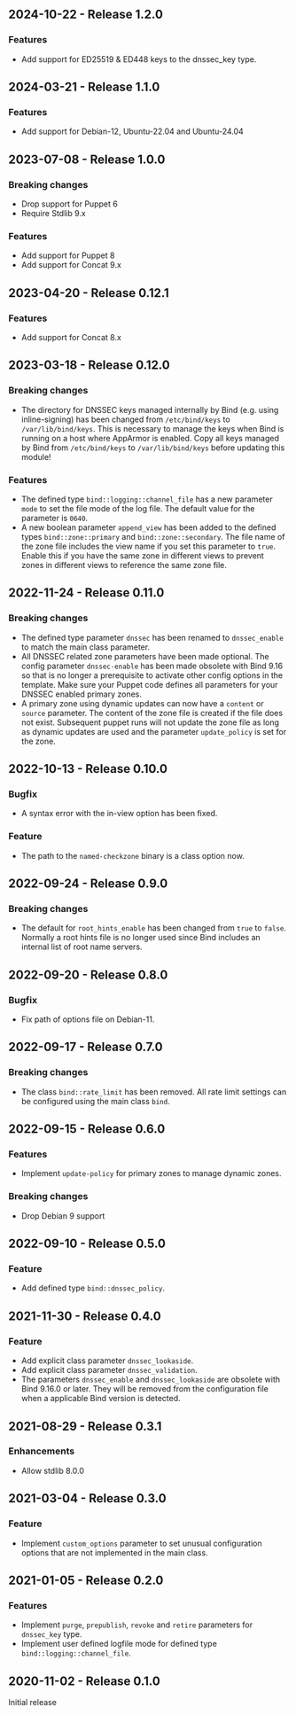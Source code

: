 ## 2024-10-22 - Release 1.2.0

### Features

- Add support for ED25519 & ED448 keys to the dnssec_key type.

## 2024-03-21 - Release 1.1.0

### Features

- Add support for Debian-12, Ubuntu-22.04 and Ubuntu-24.04

## 2023-07-08 - Release 1.0.0

### Breaking changes

- Drop support for Puppet 6
- Require Stdlib 9.x

### Features

- Add support for Puppet 8
- Add support for Concat 9.x

## 2023-04-20 - Release 0.12.1

### Features

- Add support for Concat 8.x

## 2023-03-18 - Release 0.12.0

### Breaking changes

- The directory for DNSSEC keys managed internally by Bind (e.g. using inline-signing) has been changed from `/etc/bind/keys` to `/var/lib/bind/keys`. This is necessary to manage the keys when Bind is running on a host where AppArmor is enabled. Copy all keys managed by Bind from `/etc/bind/keys` to `/var/lib/bind/keys` before updating this module!

### Features

- The defined type `bind::logging::channel_file` has a new parameter `mode` to set the file mode of the log file. The default value for the parameter is `0640`.
- A new boolean parameter `append_view` has been added to the defined types `bind::zone::primary` and `bind::zone::secondary`. The file name of the zone file includes the view name if you set this parameter to `true`. Enable this if you have the same zone in different views to prevent zones in different views to reference the same zone file.

## 2022-11-24 - Release 0.11.0

### Breaking changes

- The defined type parameter `dnssec` has been renamed to `dnssec_enable` to match the main class parameter.
- All DNSSEC related zone parameters have been made optional. The config parameter `dnssec-enable` has been made obsolete with Bind 9.16 so that is no longer a prerequisite to activate other config options in the template. Make sure your Puppet code defines all parameters for your DNSSEC enabled primary zones.
- A primary zone using dynamic updates can now have a `content` or `source` parameter. The content of the zone file is created if the file does not exist. Subsequent puppet runs will not update the zone file as long as dynamic updates are used and the parameter `update_policy` is set for the zone.

## 2022-10-13 - Release 0.10.0

### Bugfix

- A syntax error with the in-view option has been fixed.

### Feature

- The path to the `named-checkzone` binary is a class option now.

## 2022-09-24 - Release 0.9.0

### Breaking changes

- The default for `root_hints_enable` has been changed from `true` to `false`. Normally a root hints file is no longer used since Bind includes an internal list of root name servers.

## 2022-09-20 - Release 0.8.0

### Bugfix

- Fix path of options file on Debian-11.

## 2022-09-17 - Release 0.7.0

### Breaking changes

- The class `bind::rate_limit` has been removed. All rate limit settings can be configured using the main class `bind`.

## 2022-09-15 - Release 0.6.0

### Features

- Implement `update-policy` for primary zones to manage dynamic zones.

### Breaking changes

- Drop Debian 9 support

## 2022-09-10 - Release 0.5.0

### Feature

- Add defined type `bind::dnssec_policy`.

## 2021-11-30 - Release 0.4.0

### Feature

- Add explicit class parameter `dnssec_lookaside`.
- Add explicit class parameter `dnssec_validation`.
- The parameters `dnssec_enable` and `dnssec_lookaside` are obsolete with Bind 9.16.0 or later. They will be removed from the configuration file when a applicable Bind version is detected.

## 2021-08-29 - Release 0.3.1

### Enhancements

- Allow stdlib 8.0.0

## 2021-03-04 - Release 0.3.0

### Feature

- Implement `custom_options` parameter to set unusual configuration options that are not implemented in the main class.

## 2021-01-05 - Release 0.2.0

### Features

- Implement `purge`, `prepublish`, `revoke` and `retire` parameters for `dnssec_key` type.
- Implement user defined logfile mode for defined type `bind::logging::channel_file`.

## 2020-11-02 - Release 0.1.0

Initial release
